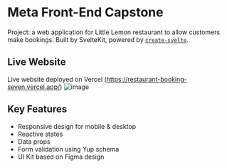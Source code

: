# Meta Front-End Capstone
Project: a web application for Little Lemon restaurant to allow customers make bookings. Built by SvelteKit, powered by [`create-svelte`](https://github.com/sveltejs/kit/tree/master/packages/create-svelte).

## Live Website
Live website deployed on Vercel (https://restaurant-booking-seven.vercel.app/) 
![image](https://user-images.githubusercontent.com/82729518/220316974-d16bd0a0-0a00-4ec3-bdcb-eb2586b33cca.png)

## Key Features
* Responsive design for mobile & desktop
* Reactive states
* Data props
* Form validation using Yup schema
* UI Kit based on Figma design
